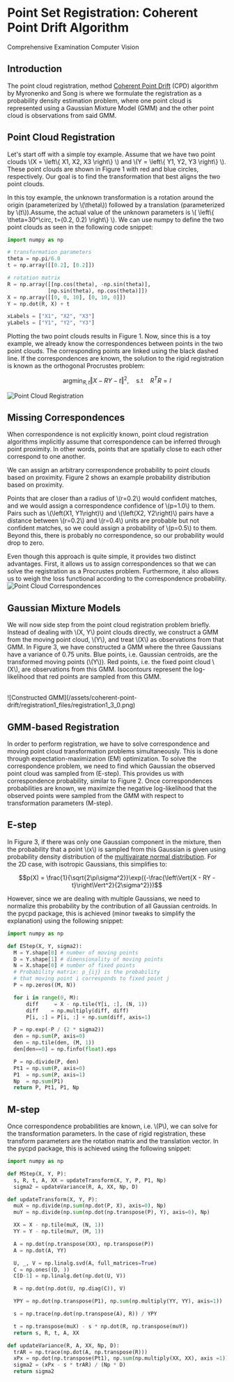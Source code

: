# Point Set Registration: Coherent Point Drift Algorithm
Comprehensive Examination Computer Vision

[//]: # (---)

[//]: # (layout: post)

[//]: # (title: "PyCPD: Tutorial on the Coherent Point Drift Algorithm")

[//]: # (comments: true)

[//]: # (published: true)

[//]: # (---)

[//]: # (*If you are only looking for code for the coherent point drift algorithm in Python, look at this [Pypi]&#40;https://pypi.python.org/pypi/pycpd/0.1&#41; package. Or if you prefer to build from source, you can look at the following [Github]&#40;https://github.com/siavashk/pycpd&#41;.*)

## Introduction

[//]: # (During my PhD, I was working on the specific problem of MR-US fusion for prostate biopsies. MR-US fusion simply means Magnetic-Resonance-UltraSound fusion. This typically involves solving a registration problem which aims to find the optimal transformation between a source &#40;MR&#41; and a target &#40;US&#41; prostate image. Both MR and US images comprise of multiple slices that span the prostate to create a volumetric view of the anatomy.)

[//]: # ()
[//]: # (A popular approach for MR-US fusion prostate biopsy is to use a surface-based registration method. In this approach the prostate is first segmented, meaning that a trained radiologist contours and extracts the surface of the prostate in both US and MR volumes. Then, surface-based registration is performed to align the two volumes.)

[//]: # ()
[//]: # (A related problem to surface-based registration is point cloud registration. They are some times used interchangeably in the literature. Strictly speaking, surface-based registration deals with surfaces that have connectivity information &#40;think faces&#41;. Point cloud registration, on the other hand deals with, well, clouds of points without connectivity information &#40;think vertices&#41;.)

The point cloud registration, method  [Coherent Point Drift](https://arxiv.org/abs/0905.2635) (CPD) algorithm by Myronenko and Song is where we formulate the registration as a probability density estimation problem, where one point cloud is represented using a Gaussian Mixture Model (GMM) and the other point cloud is observations from said GMM.

## Point Cloud Registration
Let's start off with a simple toy example. Assume that we have two point clouds \\(X = \left\\{ X1, X2, X3 \right\\} \\) and \\(Y = \left\\{ Y1, Y2, Y3 \right\\} \\). These point clouds are shown in Figure 1 with red and blue circles, respectively. Our goal is to find the transformation that best aligns the two point clouds.

In this toy example, the unknown transformation is a rotation around the origin (parameterized by \\(\theta\\)) followed by a translation (parameterized by \\(t\\)).Assume, the actual value of the unknown parameters is \\( \left\\{ \theta=30^\circ, t=(0.2, 0.2) \right\\} \\). We can use numpy to define the two point clouds as seen in the following code snippet:

 ```python
import numpy as np

# transformation parameters
theta = np.pi/6.0
t = np.array([[0.2], [0.2]])

# rotation matrix
R = np.array([[np.cos(theta), -np.sin(theta)],
              [np.sin(theta), np.cos(theta)]])
X = np.array([[0, 0, 10], [0, 10, 0]])
Y = np.dot(R, X) + t

xLabels = ["X1", "X2", "X3"]
yLabels = ["Y1", "Y2", "Y3"]
```

Plotting the two point clouds results in Figure 1. Now, since this is a toy example, we already know the correspondences between points in the two point clouds. The corresponding points are linked using the black dashed line. If the correspondences are known, the solution to the rigid registration is known as the orthogonal Procrustes problem:

$$\mathrm{argmin}_{R,t}\left\Vert{X - RY - t}\right\Vert^2, \quad \mathrm{s.t} \quad R^TR=I$$

![Point Cloud Registration](/assets/coherent-point-drift/registration1_files/registration1_1_0.png)<br/>

## Missing Correspondences
When correspondence is not explicitly known, point cloud registration algorithms implicitly assume that correspondence can be inferred through point proximity. In other words, points that are spatially close to each other correspond to one another.

We can assign an arbitrary correspondence probability to point clouds based on proximity. Figure 2 shows an example probability distribution based on proximity.

Points that are closer than a radius of \\(r=0.2\\) would confident matches, and we would assign a correspondence confidence of \\(p=1.0\\) to them. Pairs such as \\(\left\(X1, Y1\right\)\\) and \\(\left\(X2, Y2\right\)\\) pairs have a distance between \\(r=0.2\\) and \\(r=0.4\\) units are probable but not confident matches, so we could assign a probability of \\(p=0.5\\) to them. Beyond this, there is probably no correspondence, so our probability would drop to zero.

Even though this approach is quite simple, it provides two distinct advantages. First, it allows us to assign correspondences so that we can solve the registration as a Procrustes problem. Furthermore, it also allows us to weigh the loss functional according to the correspondence probability.
<br>
![Point Cloud Correspondences](/assets/coherent-point-drift/registration1_files/registration1_2_0.png)<br/>

## Gaussian Mixture Models
We will now side step from the point cloud registration problem briefly. Instead of dealing with \\(X, Y\\) point clouds directly, we construct a GMM from the moving point cloud, \\(Y\\), and treat \\(X\\) as observations from that GMM. In Figure 3, we have constructed a GMM where the three Gaussians have a variance of 0.75 units. Blue points, i.e. Gaussian centroids, are the transformed moving points (\\(Y\\)). Red points, i.e. the fixed point cloud \\(X\\), are observations from this GMM. Isocontours represent the log-likelihood that red points are sampled from this GMM.

<br>
![Constructed GMM](/assets/coherent-point-drift/registration1_files/registration1_3_0.png)<br/>

## GMM-based Registration
In order to perform registration, we have to solve correspondence and moving point cloud transformation problems simultaneously. This is done through expectation-maximization (EM) optimization. To solve the correspondence problem, we need to find which Gaussian the observed point cloud was sampled from (E-step). This provides us with correspondence probability, similar to Figure 2. Once correspondences probabilities are known, we maximize the negative log-likelihood that the observed points were sampled from the GMM with respect to transformation parameters (M-step).

## E-step
In Figure 3, if there was only one Gaussian component in the mixture, then the probability that a point \\(x\\) is sampled from this Gaussian is given using probability density distribution of the [multivairate normal distribution](https://en.wikipedia.org/wiki/Multivariate_normal_distribution#Density_function). For the 2D case, with isotropic Gaussians, this simplifies to:

$$p(X) = \frac{1}{\sqrt{2\pi\sigma^2}}\exp({-\frac{\left\Vert{X - RY - t}\right\Vert^2}{2\sigma^2}})$$

However, since we are dealing with multiple Gaussians, we need to normalize this probability by the contribution of all Gaussian centroids. In the pycpd package, this is achieved (minor tweaks to simplify the explanation) using the following snippet:

```python
import numpy as np

def EStep(X, Y, sigma2):
  M = Y.shape[0] # number of moving points
  D = Y.shape[1] # dimensionality of moving points
  N = X.shape[0] # number of fixed points
  # Probability matrix: p_{ij} is the probability
  # that moving point i corresponds to fixed point j
  P = np.zeros((M, N))

  for i in range(0, M):
      diff     = X - np.tile(Y[i, :], (N, 1))
      diff    = np.multiply(diff, diff)
      P[i, :] = P[i, :] + np.sum(diff, axis=1)

  P = np.exp(-P / (2 * sigma2))
  den = np.sum(P, axis=0)
  den = np.tile(den, (M, 1))
  den[den==0] = np.finfo(float).eps

  P = np.divide(P, den)
  Pt1 = np.sum(P, axis=0)
  P1  = np.sum(P, axis=1)
  Np  = np.sum(P1)
  return P, Pt1, P1, Np
```

## M-step
Once correspondence probabilities are known, i.e. \\(P\\), we can solve for the transformation parameters. In the case of rigid registration, these transform parameters are the rotation matrix and the translation vector. In the pycpd package, this is achieved using the following snippet:

```python
import numpy as np

def MStep(X, Y, P):
  s, R, t, A, XX = updateTransform(X, Y, P, P1, Np)
  sigma2 = updateVariance(R, A, XX, Np, D)

def updateTransform(X, Y, P):
  muX = np.divide(np.sum(np.dot(P, X), axis=0), Np)
  muY = np.divide(np.sum(np.dot(np.transpose(P), Y), axis=0), Np)

  XX = X - np.tile(muX, (N, 1))
  YY = Y - np.tile(muY, (M, 1))

  A = np.dot(np.transpose(XX), np.transpose(P))
  A = np.dot(A, YY)

  U, _, V = np.linalg.svd(A, full_matrices=True)
  C = np.ones((D, ))
  C[D-1] = np.linalg.det(np.dot(U, V))

  R = np.dot(np.dot(U, np.diag(C)), V)

  YPY = np.dot(np.transpose(P1), np.sum(np.multiply(YY, YY), axis=1))

  s = np.trace(np.dot(np.transpose(A), R)) / YPY

  t = np.transpose(muX) - s * np.dot(R, np.transpose(muY))
  return s, R, t, A, XX

def updateVariance(R, A, XX, Np, D):
  trAR = np.trace(np.dot(A, np.transpose(R)))
  xPx = np.dot(np.transpose(Pt1), np.sum(np.multiply(XX, XX), axis =1))
  sigma2 = (xPx - s * trAR) / (Np * D)
  return sigma2
```
